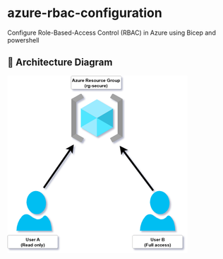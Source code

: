 # azure-rbac-configuration
Configure Role-Based-Access Control (RBAC) in Azure using Bicep and powershell

## 🧱 Architecture Diagram

![RBAC Diagram](./images/rbac-diagram.png)
